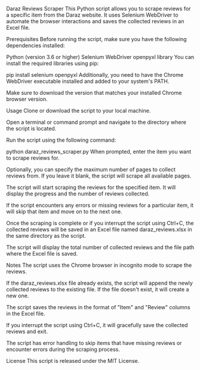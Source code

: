 Daraz Reviews Scraper
This Python script allows you to scrape reviews for a specific item from the Daraz website. It uses Selenium WebDriver to automate the browser interactions and saves the collected reviews in an Excel file.

Prerequisites
Before running the script, make sure you have the following dependencies installed:

Python (version 3.6 or higher)
Selenium WebDriver
openpyxl library
You can install the required libraries using pip:


pip install selenium openpyxl
Additionally, you need to have the Chrome WebDriver executable installed and added to your system's PATH.


Make sure to download the version that matches your installed Chrome browser version.

Usage
Clone or download the script to your local machine.

Open a terminal or command prompt and navigate to the directory where the script is located.

Run the script using the following command:


python daraz_reviews_scraper.py
When prompted, enter the item you want to scrape reviews for.

Optionally, you can specify the maximum number of pages to collect reviews from. If you leave it blank, the script will scrape all available pages.

The script will start scraping the reviews for the specified item. It will display the progress and the number of reviews collected.

If the script encounters any errors or missing reviews for a particular item, it will skip that item and move on to the next one.

Once the scraping is complete or if you interrupt the script using Ctrl+C, the collected reviews will be saved in an Excel file named daraz_reviews.xlsx in the same directory as the script.

The script will display the total number of collected reviews and the file path where the Excel file is saved.

Notes
The script uses the Chrome browser in incognito mode to scrape the reviews.

If the daraz_reviews.xlsx file already exists, the script will append the newly collected reviews to the existing file. If the file doesn't exist, it will create a new one.

The script saves the reviews in the format of "Item" and "Review" columns in the Excel file.

If you interrupt the script using Ctrl+C, it will gracefully save the collected reviews and exit.

The script has error handling to skip items that have missing reviews or encounter errors during the scraping process.

License
This script is released under the MIT License.
